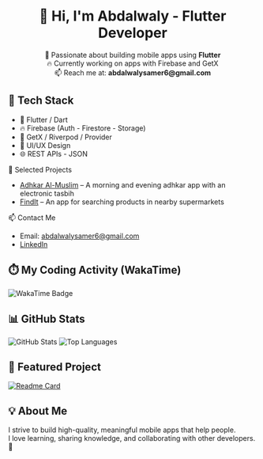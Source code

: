 <h1 align="center">👋 Hi, I'm Abdalwaly - Flutter Developer</h1>

<p align="center">
  💙 Passionate about building mobile apps using <strong>Flutter</strong><br>
  🔥 Currently working on apps with Firebase and GetX<br>
  📫 Reach me at: <strong>abdalwalysamer6@gmail.com</strong>
</p>

## 💼 Tech Stack

- 🎯 Flutter / Dart  
- 🔥 Firebase (Auth - Firestore - Storage)  
- 📱 GetX / Riverpod / Provider  
- 🎨 UI/UX Design  
- 🌐 REST APIs - JSON  


🚀 Selected Projects

* [Adhkar Al-Muslim](https://github.com/Abody-Aho/Moslem_App) – A morning and evening adhkar app with an electronic tasbih
* [FindIt](https://github.com/Abody-Aho/findit-app) – An app for searching products in nearby supermarkets

📫 Contact Me

* Email: [abdalwalysamer6@gmail.com](mailto:abdalwalysamer6@gmail.com)
* [LinkedIn](https://linkedin.com/in/yourprofile)
  
## ⏱️ My Coding Activity (WakaTime)

![WakaTime Badge](https://wakatime.com/badge/user/b9e2caa8-adfc-42ce-a92b-6fb2327274ef.svg)

## 📊 GitHub Stats

![GitHub Stats](https://github-readme-stats.vercel.app/api?username=Abody-Aho&show_icons=true&theme=radical)
![Top Languages](https://github-readme-stats.vercel.app/api/wakatime?username=Abody&theme=radical&v=2)


## 📌 Featured Project

[![Readme Card](https://github-readme-stats.vercel.app/api/pin/?username=Abody-Aho&repo=Moslem_App)](https://github.com/Abody-Aho/Moslem_App)


## 💡 About Me

I strive to build high-quality, meaningful mobile apps that help people.  
I love learning, sharing knowledge, and collaborating with other developers. 🚀
